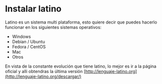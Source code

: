 # Instalar latino

Latino es un sistema multi plataforma, esto quiere decir que puedes hacerlo funcionar en los siguientes sistemas operativos:

* Windows
* Debian / Ubuntu
* Fedora / CentOS
* Mac
* Otros

En vista de la constante evolución que tiene latino, lo mejor es ir a la página oficial y alli obtendras la última versión [http://lenguaje-latino.org](http://lenguaje-latino.org/descargar/)

